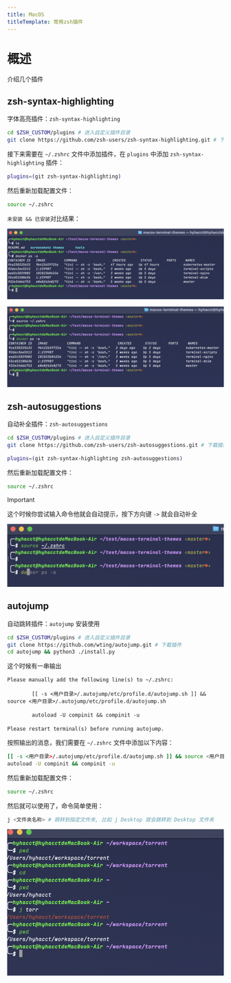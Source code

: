 ```yaml
---
title: MacOS
titleTemplate: 常用zsh插件
---
```


# 概述

介绍几个插件

## zsh-syntax-highlighting

字体高亮插件：`zsh-syntax-highlighting`

```bash
cd $ZSH_CUSTOM/plugins # 进入自定义插件目录
git clone https://github.com/zsh-users/zsh-syntax-highlighting.git # 下载插件
```

接下来需要在 `~/.zshrc` 文件中添加插件，在 `plugins` 中添加 `zsh-syntax-highlighting` 插件：

```bash
plugins=(git zsh-syntax-highlighting)
```

然后重新加载配置文件：

```bash
source ~/.zshrc
```

`未安装 && 已安装`对比结果：

![001](./001.png)

![002](./002.png)

## zsh-autosuggestions

自动补全插件：`zsh-autosuggestions`

```bash
cd $ZSH_CUSTOM/plugins # 进入自定义插件目录
git clone https://github.com/zsh-users/zsh-autosuggestions.git # 下载插件
```


```bash
plugins=(git zsh-syntax-highlighting zsh-autosuggestions)
```

然后重新加载配置文件：

```bash
source ~/.zshrc
```

> [!IMPORTANT]
> 这个时候你尝试输入命令他就会自动提示，按下方向键 `->` 就会自动补全

![003](./003.png)



## autojump

自动跳转插件：`autojump` 安装使用

```bash
cd $ZSH_CUSTOM/plugins # 进入自定义插件目录
git clone https://github.com/wting/autojump.git # 下载插件
cd autojump && python3 ./install.py
```


这个时候有一串输出

```
Please manually add the following line(s) to ~/.zshrc:

        [[ -s <用户目录>/.autojump/etc/profile.d/autojump.sh ]] && source <用户目录>/.autojump/etc/profile.d/autojump.sh

        autoload -U compinit && compinit -u

Please restart terminal(s) before running autojump.
```

按照输出的消息，我们需要在 `~/.zshrc` 文件中添加以下内容：

```bash
[[ -s <用户目录>/.autojump/etc/profile.d/autojump.sh ]] && source <用户目录>/.autojump/etc/profile.d/autojump.sh
autoload -U compinit && compinit -u
```

然后重新加载配置文件：

```bash
source ~/.zshrc
```

然后就可以使用了，命令简单使用：

```bash
j <文件夹名称> # 跳转到指定文件夹, 比如 j Desktop 就会跳转到 Desktop 文件夹
```

![004](./004.png)
